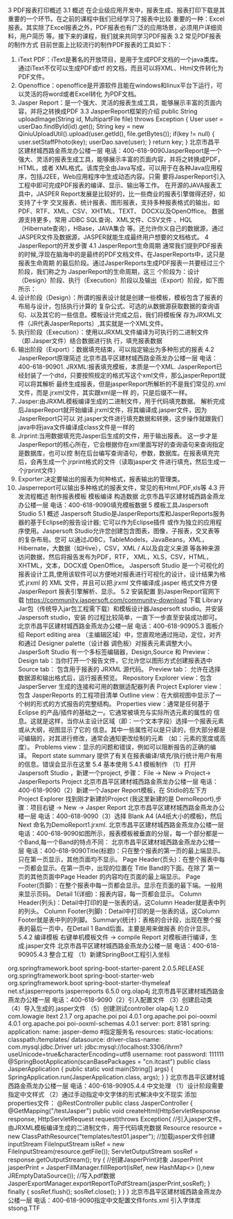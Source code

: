 3 PDF报表打印概述
3.1 概述
在企业级应用开发中，报表生成、报表打印下载是其重要的一个环节。在之前的课程中我们已经学习了报表中比较
重要的一种：Excel报表。其实除了Excel报表之外，PDF报表也有广泛的应用场景，必须用户详细资料，用户简历
等。接下来的课程，我们就来共同学习PDF报表
3.2 常见PDF报表的制作方式
目前世面上比较流行的制作PDF报表的工具如下：
1. iText PDF：iText是著名的开放项目，是用于生成PDF文档的一个java类库。通过iText不仅可以生成PDF或rtf
的文档，而且可以将XML、Html文件转化为PDF文件。
2. Openoffice：openoffice是开源软件且能在windows和linux平台下运行，可以灵活的将word或者Excel转化
为PDF文档。
3. Jasper Report：是一个强大、灵活的报表生成工具，能够展示丰富的页面内容，并将之转换成PDF
3.3 JasperReport框架的介绍
public String uploadImage(String id, MultipartFile file) throws Exception {
User user = userDao.findById(id).get();
String key = new QiniuUploadUtil().upload(user.getId(), file.getBytes());
if(key != null) {
user.setStaffPhoto(key);
userDao.save(user);
}
return key;
}
北京市昌平区建材城西路金燕龙办公楼一层 电话：400-618-9090JasperReport是一个强大、灵活的报表生成工具，能够展示丰富的页面内容，并将之转换成PDF，HTML，或者
XML格式。该库完全由Java写成，可以用于在各种Java应用程序，包括J2EE，Web应用程序中生成动态内容。只需
要将JasperReport引入工程中即可完成PDF报表的编译、显示、输出等工作。
在开源的JAVA报表工具中，JASPER Report发展是比较好的，比一些商业的报表引擎做得还好，如支持了十字
交叉报表、统计报表、图形报表，支持多种报表格式的输出，如PDF、RTF、XML、CSV、XHTML、TEXT、
DOCX以及OpenOffice。
数据源支持更多，常用 JDBC SQL查询、XML文件、CSV文件 、HQL（Hibernate查询），HBase，JAVA集合
等。还允许你义自己的数据源，通过JASPER文件及数据源，JASPER就能生成最终用户想要的文档格式。
4 JasperReport的开发步骤
4.1 JasperReport生命周期
通常我们提到PDF报表的时候,浮现在脑海中的是最终的PDF文档文件。在JasperReports中，这只是报表生命周期
的最后阶段。通过JasperReports生成PDF报表一共要经过三个阶段，我们称之为 JasperReport的生命周期，这三
个阶段为：设计（Design）阶段、执行（Execution）阶段以及输出（Export）阶段，如下图所示：
1. 设计阶段（Design）：所谓的报表设计就是创建一些模板，模板包含了报表的布局与设计，包括执行计算的
复杂公式、可选的从数据源获取数据的查询语句、以及其它的一些信息。模板设计完成之后，我们将模板保
存为JRXML文件（JR代表JasperReports）,其实就是一个XML文件。
2. 执行阶段（Execution）：使用以JRXML文件编译为可执行的二进制文件（即.Jasper文件）结合数据进行执
行，填充报表数据
3. 输出阶段（Export）：数据填充结束，可以指定输出为多种形式的报表
4.2 JasperReport原理简述
北京市昌平区建材城西路金燕龙办公楼一层 电话：400-618-90901. JRXML:报表填充模板，本质是一个XML.
JasperReport已经封装了一个dtd，只要按照规定的格式写这个xml文件，那么jasperReport就可以将其解析
最终生成报表，但是jasperReport所解析的不是我们常见的.xml文件，而是.jrxml文件，其实跟xml是一样
的，只是后缀不一样。
2. Jasper:由JRXML模板编译生成的二进制文件，用于代码填充数据。
解析完成后JasperReport就开始编译.jrxml文件，将其编译成.jasper文件，因为JasperReport只可以
对.jasper文件进行填充数据和转换，这步操作就跟我们java中将java文件编译成class文件是一样的
3. Jrprint:当用数据填充完Jasper后生成的文件，用于输出报表。
这一步才是JasperReport的核心所在，它会根据你在xml里面写好的查询语句来查询指定是数据库，也可以控
制在后台编写查询语句，参数，数据库。在报表填充完后，会再生成一个.jrprint格式的文件（读取jasper文
件进行填充，然后生成一个jrprint文件）
4. Exporter:决定要输出的报表为何种格式，报表输出的管理类。
5. Jasperreport可以输出多种格式的报表文件，常见的有Html,PDF,xls等
4.3 开发流程概述
制作报表模板
模板编译
构造数据
北京市昌平区建材城西路金燕龙办公楼一层 电话：400-618-9090填充模板数据
5 模板工具Jaspersoft Studio
5.1 概述
Jaspersoft Studio是JasperReports库和JasperReports服务器的基于Eclipse的报告设计器; 它可以作为Eclipse插件
或作为独立的应用程序使用。Jaspersoft Studio允许您创建包含图表，图像，子报表，交叉表等的复杂布局。您可
以通过JDBC，TableModels，JavaBeans，XML，Hibernate，大数据（如Hive），CSV，XML / A以及自定义来源
等各种来源访问数据，然后将报告发布为PDF，RTF， XML，XLS，CSV，HTML，XHTML，文本，DOCX或
OpenOffice。
Jaspersoft Studio 是一个可视化的报表设计工具,使用该软件可以方便地对报表进行可视化的设计，设计结果为格
式.jrxml 的 XML 文件，并且可以把.jrxml 文件编译成.jasper 格式文件方便 JasperReport 报表引擎解析、显示。
5.2 安装配置
到JasperReport官网下载 https://community.jaspersoft.com/community-download
下载 Library Jar包（传统导入jar包工程需下载）和模板设计器Jaspersoft studio。并安装Jaspersoft studio，安装
的过程比较简单，一直下一步直至安装成功即可。
北京市昌平区建材城西路金燕龙办公楼一层 电话：400-618-90905.3 面板介绍
Report editing area （主编辑区域）中，您直观地通过拖动，定位，对齐和通过 Designer palette（设计器
调色板）对报表元素调整大小。JasperSoft Studio 有一个多标签编辑器，Design,Source 和 Preview：
Design tab：当你打开一个报告文件，它允许您以图形方式创建报表选中
Source tab： 包含用于报表的 JRXML 源代码。
Preview tab： 允许在选择数据源和输出格式后，运行报表预览。
Repository Explorer view：包含 JasperServer 生成的连接和可用的数据适配器列表
Project Explorer view：包含 JasperReports 的工程项目清单
Outline view：在大纲视图中显示了一个树的形式的方式报告的完整结构。
Properties view：通常是任何基于 Eclipse 的产品/插件的基础之一。它通常被填充与实际所选元素的属性的
信息。这就是这样，当你从主设计区域（即：一个文本字段）选择一个报表元素或从大纲，视图显示了它的
信息。其中一些属性可以是只读的，但大部分都是可编辑的，对其进行修改，通常会通知更改绘制的元素
（如：元素的宽度或高度）。
Problems view：显示的问题和错误，例如可以阻断报告的正确的编译。
Report state summary 提供了有关在报表编译/填充/执行统计用户有用的信息。错误会显示在这里
5.4 基本使用
5.4.1 模板制作
（1）打开Jaspersoft Studio ，新建一个project, 步骤： File -> New -> Project-> JasperReports Project
北京市昌平区建材城西路金燕龙办公楼一层 电话：400-618-9090（2）新建一个Jasper Report模板，在 Stidio的左下方Project Explorer 找到刚才新建的Project (我这里新建的是
DemoReport),步骤：项目右键 -> New -> Jasper Report
北京市昌平区建材城西路金燕龙办公楼一层 电话：400-618-9090（3）选择 Blank A4 (A4纸大小的模板)，然后 Next 命名为DemoReport1.jrxml.
北京市昌平区建材城西路金燕龙办公楼一层 电话：400-618-9090如图所示，报表模板被垂直的分层，每一个部分都是一个Band,每一个Band的特点不同：
北京市昌平区建材城西路金燕龙办公楼一层 电话：400-618-9090Title(标题)：只在整个报表的第一页的最上端显示。只在第一页显示，其他页面均不显示。
Page Header(页头)：在整个报表中每一页都会显示。在第一页中，出现的位置在 Title Band的下面。在除了
第一页的其他页面中Page Header 的内容均在页面的最上端显示。
Page Footer(页脚)：在整个报表中每一页都会显示。显示在页面的最下端。一般用来显示页码。
Detail 1(详细)：报表内容，每一页都会显示。
Column Header(列头)：Detail中打印的是一张表的话，这Column Header就是表中列的列头。
Column Footer(列脚)：Detail中打印的是一张表的话，这Column Footer就是表中列的列脚。
Summary(统计)：表格的合计段，出现在整个报表的最后一页中，在Detail 1 Band后面。主要是用来做报表
的合计显示。
5.4.2 编译模板
右键单机模板文件 -> compile Report 对模板进行编译，生成.jasper文件
北京市昌平区建材城西路金燕龙办公楼一层 电话：400-618-90905.4.3 整合工程
（1）新建SpringBoot工程引入坐标
<parent>
<groupId>org.springframework.boot</groupId>
<artifactId>spring-boot-starter-parent</artifactId>
<version>2.0.5.RELEASE</version>
<relativePath/>
</parent>
<dependencies>
<dependency>
<groupId>org.springframework.boot</groupId>
<artifactId>spring-boot-starter-web</artifactId>
</dependency>
<dependency>
<groupId>org.springframework.boot</groupId>
<artifactId>spring-boot-starter-thymeleaf</artifactId>
</dependency>
<dependency>
<groupId>net.sf.jasperreports</groupId>
<artifactId>jasperreports</artifactId>
<version>6.5.0</version>
</dependency>
<dependency>
<groupId>org.olap4j</groupId>
北京市昌平区建材城西路金燕龙办公楼一层 电话：400-618-9090（2）引入配置文件
（3）创建启动类
（4）导入生成的.jasper文件
（5）创建测试controller
<artifactId>olap4j</artifactId>
<version>1.2.0</version>
</dependency>
<dependency>
<groupId>com.lowagie</groupId>
<artifactId>itext</artifactId>
<version>2.1.7</version>
</dependency>
<dependency>
<groupId>org.apache.poi</groupId>
<artifactId>poi</artifactId>
<version>4.0.1</version>
</dependency>
<dependency>
<groupId>org.apache.poi</groupId>
<artifactId>poi-ooxml</artifactId>
<version>4.0.1</version>
</dependency>
<dependency>
<groupId>org.apache.poi</groupId>
<artifactId>poi-ooxml-schemas</artifactId>
<version>4.0.1</version>
</dependency>
</dependencies>
server:
port: 8181
spring:
application:
name: jasper-demo #指定服务名
resources:
static-locations: classpath:/templates/
datasource:
driver-class-name: com.mysql.jdbc.Driver
url: jdbc:mysql://localhost:3306/ihrm?useUnicode=true&characterEncoding=utf8
username: root
password: 111111
@SpringBootApplication(scanBasePackages = "cn.itcast")
public class JasperApplication {
public static void main(String[] args) {
SpringApplication.run(JasperApplication.class, args);
}
}
北京市昌平区建材城西路金燕龙办公楼一层 电话：400-618-90905.4.4 中文处理
（1）设计阶段需要指定中文样式
（2）通过手动指定中文字体的形式解决中文不现实
添加properties文件：
@RestController
public class JasperController {
@GetMapping("/testJasper")
public void createHtml(HttpServletResponse response, HttpServletRequest
request)throws Exception{
//引入jasper文件。由JRXML模板编译生成的二进制文件，用于代码填充数据
Resource resource = new ClassPathResource("templates/test01.jasper");
//加载jasper文件创建inputStream
FileInputStream isRef = new FileInputStream(resource.getFile());
ServletOutputStream sosRef = response.getOutputStream();
try {
//创建JasperPrint对象
JasperPrint jasperPrint = JasperFillManager.fillReport(isRef, new HashMap<>
(),new JREmptyDataSource());
//写入pdf数据
JasperExportManager.exportReportToPdfStream(jasperPrint,sosRef);
} finally {
sosRef.flush();
sosRef.close();
}
}
}
北京市昌平区建材城西路金燕龙办公楼一层 电话：400-618-9090指定中文配置文件fonts.xml
引入字体库stsong.TTF